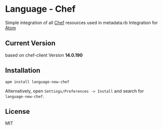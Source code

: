 # Language - Chef

Simple integration of all [Chef](https://docs.chef.io/resource.html) resources used in metadata.rb
Integration for [Atom](https://atom.io/packages/)

## Current Version

based on chef-client Version **14.0.190**

## Installation

```
apm install language-new-chef
```

Alternatively, open `Settings/Preferences -> Install` and search for `language-new-chef`.

## License

MIT
